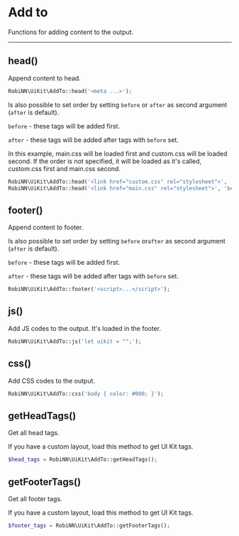 # Add to

Functions for adding content to the output.

---

## head()

Append content to head.

```php
RobiNN\UiKit\AddTo::head('<meta ...>');
```

Is also possible to set order by setting `before` or `after` as second argument (`after` is default).

`before` - these tags will be added first.

`after` - these tags will be added after tags with `before` set.

In this example, main.css will be loaded first and custom.css will be loaded second.
If the order is not specified, it will be loaded as it's called, custom.css first and main.css second.

```php
RobiNN\UiKit\AddTo::head('<link href="custom.css" rel="stylesheet">', 'after');
RobiNN\UiKit\AddTo::head('<link href="main.css" rel="stylesheet">', 'before');
```

## footer()

Append content to footer.

Is also possible to set order by setting `before` or`after` as second argument (`after` is default).

`before` - these tags will be added first.

`after` - these tags will be added after tags with `before` set.

```php
RobiNN\UiKit\AddTo::footer('<script>...</script>');
```

## js()

Add JS codes to the output. It's loaded in the footer.

```php
RobiNN\UiKit\AddTo::js('let uikit = "";');
```

## css()

Add CSS codes to the output.

```php
RobiNN\UiKit\AddTo::css('body { color: #000; }');
```

## getHeadTags()

Get all head tags.

If you have a custom layout, load this method to get UI Kit tags.

```php
$head_tags = RobiNN\UiKit\AddTo::getHeadTags();
```

## getFooterTags()

Get all footer tags.

If you have a custom layout, load this method to get UI Kit tags.

```php
$footer_tags = RobiNN\UiKit\AddTo::getFooterTags();
```
